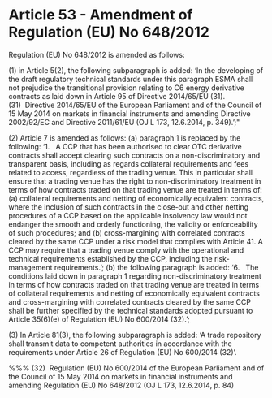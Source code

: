 # Article 53 - Amendment of Regulation (EU) No 648/2012


Regulation (EU) No 648/2012 is amended as follows:

(1) in Article 5(2), the following subparagraph is added: ‘In the developing of the draft regulatory technical standards under this paragraph ESMA shall not prejudice the transitional provision relating to C6 energy derivative contracts as laid down in Article 95 of Directive 2014/65/EU (31). (31)  Directive 2014/65/EU of the European Parliament and of the Council of 15 May 2014 on markets in financial instruments and amending Directive 2002/92/EC and Directive 2011/61/EU (OJ L 173, 12.6.2014, p. 349).’;"

(2) Article 7 is amended as follows: (a) paragraph 1 is replaced by the following: ‘1.   A CCP that has been authorised to clear OTC derivative contracts shall accept clearing such contracts on a non-discriminatory and transparent basis, including as regards collateral requirements and fees related to access, regardless of the trading venue. This in particular shall ensure that a trading venue has the right to non-discriminatory treatment in terms of how contracts traded on that trading venue are treated in terms of: (a) collateral requirements and netting of economically equivalent contracts, where the inclusion of such contracts in the close-out and other netting procedures of a CCP based on the applicable insolvency law would not endanger the smooth and orderly functioning, the validity or enforceability of such procedures; and (b) cross-margining with correlated contracts cleared by the same CCP under a risk model that complies with Article 41. A CCP may require that a trading venue comply with the operational and technical requirements established by the CCP, including the risk-management requirements.’; (b) the following paragraph is added: ‘6.   The conditions laid down in paragraph 1 regarding non-discriminatory treatment in terms of how contracts traded on that trading venue are treated in terms of collateral requirements and netting of economically equivalent contracts and cross-margining with correlated contracts cleared by the same CCP shall be further specified by the technical standards adopted pursuant to Article 35(6)(e) of Regulation (EU) No 600/2014 (32).’;

(3) In Article 81(3), the following subparagraph is added: ‘A trade repository shall transmit data to competent authorities in accordance with the requirements under Article 26 of Regulation (EU) No 600/2014 (32)’.

%%% (32)  Regulation (EU) No 600/2014 of the European Parliament and of the Council of 15 May 2014 on markets in financial instruments and amending Regulation (EU) No 648/2012 (OJ L 173, 12.6.2014, p. 84)
